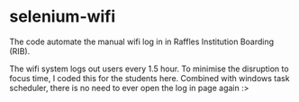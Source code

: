 # selenium-wifi

The code automate the manual wifi log in in Raffles Institution Boarding (RIB).

The wifi system logs out users every 1.5 hour. To minimise the disruption to focus time, I coded this for the students here.
Combined with windows task scheduler, there is no need to ever open the log in page again :>
